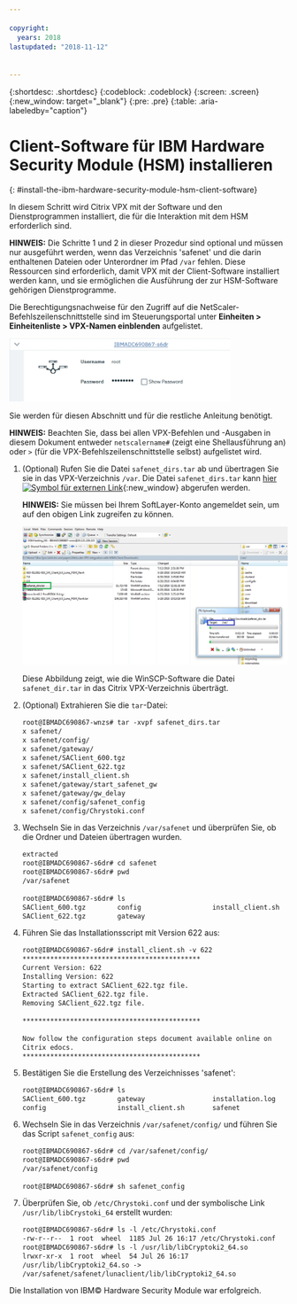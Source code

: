 ```yaml
---

copyright:
  years: 2018
lastupdated: "2018-11-12"


---
```


{:shortdesc: .shortdesc}
{:codeblock: .codeblock}
{:screen: .screen}
{:new_window: target="_blank"}
{:pre: .pre}
{:table: .aria-labeledby="caption"}

# Client-Software für IBM Hardware Security Module (HSM) installieren
{: #install-the-ibm-hardware-security-module-hsm-client-software}

In diesem Schritt wird Citrix VPX mit der Software und den Dienstprogrammen installiert, die für die Interaktion mit dem HSM erforderlich sind.

**HINWEIS:** Die Schritte 1 und 2 in dieser Prozedur sind optional und müssen nur ausgeführt werden, wenn das Verzeichnis 'safenet' und die darin enthaltenen Dateien oder Unterordner im Pfad `/var` fehlen. Diese Ressourcen sind erforderlich, damit VPX mit der Client-Software installiert werden kann, und sie ermöglichen die Ausführung der zur HSM-Software gehörigen Dienstprogramme.

Die Berechtigungsnachweise für den Zugriff auf die NetScaler-Befehlszeilenschnittstelle sind im Steuerungsportal unter **Einheiten > Einheitenliste > VPX-Namen einblenden** aufgelistet.

<img src="images/3-VPX-Credentials.png" alt="Zeichnung" style="width: 400px;"/>

Sie werden für diesen Abschnitt und für die restliche Anleitung benötigt.

**HINWEIS:** Beachten Sie, dass bei allen VPX-Befehlen und -Ausgaben in diesem Dokument entweder `netscalername#` (zeigt eine Shellausführung an) oder `>` (für die VPX-Befehlszeilenschnittstelle selbst) aufgelistet wird.

1.	(Optional) Rufen Sie die Datei `safenet_dirs.tar` ab und übertragen Sie sie in das VPX-Verzeichnis `/var`. Die Datei `safenet_dirs.tar` kann [hier ![Symbol für externen Link](../../icons/launch-glyph.svg "Symbol für externen Link")](http://downloads.service.softlayer.com/citrix/netscaler/Safenet-HSM/){:new_window} abgerufen werden.

	**HINWEIS:** Sie müssen bei Ihrem SoftLayer-Konto angemeldet sein, um auf den obigen Link zugreifen zu können.

	<img src="images/4-transfer-safenet_dirs.png" alt="Zeichnung" style="width: 600px;"/>

	Diese Abbildung zeigt, wie die WinSCP-Software die Datei `safenet_dir.tar` in das Citrix VPX-Verzeichnis überträgt.

2.	(Optional) Extrahieren Sie die `tar`-Datei:

	```
	root@IBMADC690867-wnzs# tar -xvpf safenet_dirs.tar
	x safenet/
	x safenet/config/
	x safenet/gateway/
	x safenet/SAClient_600.tgz
	x safenet/SAClient_622.tgz
	x safenet/install_client.sh
	x safenet/gateway/start_safenet_gw
	x safenet/gateway/gw_delay
	x safenet/config/safenet_config
	x safenet/config/Chrystoki.conf
	```

3.	Wechseln Sie in das Verzeichnis `/var/safenet` und überprüfen Sie, ob die Ordner und Dateien übertragen wurden.

	```
	extracted
	root@IBMADC690867-s6dr# cd safenet
	root@IBMADC690867-s6dr# pwd
	/var/safenet

	root@IBMADC690867-s6dr# ls
	SAClient_600.tgz        config                  install_client.sh
	SAClient_622.tgz        gateway
	```

4.	Führen Sie das Installationsscript mit Version 622 aus:

	```
	root@IBMADC690867-s6dr# install_client.sh -v 622
	*********************************************
	Current Version: 622
	Installing Version: 622
	Starting to extract SAClient_622.tgz file.
	Extracted SAClient_622.tgz file.
	Removing SAClient_622.tgz file.

	*********************************************

	Now follow the configuration steps document available online on Citrix edocs.
	*********************************************
	```

5.	Bestätigen Sie die Erstellung des Verzeichnisses 'safenet':

	```
	root@IBMADC690867-s6dr# ls
	SAClient_600.tgz        gateway                 installation.log
	config                  install_client.sh       safenet
	```

6.	Wechseln Sie in das Verzeichnis `/var/safenet/config/` und führen Sie das Script `safenet_config` aus:

	```
	root@IBMADC690867-s6dr# cd /var/safenet/config/
	root@IBMADC690867-s6dr# pwd               
	/var/safenet/config

	root@IBMADC690867-s6dr# sh safenet_config
	```

7.	Überprüfen Sie, ob `/etc/Chrystoki.conf` und der symbolische Link `/usr/lib/libCrystoki_64` erstellt wurden:

	```
	root@IBMADC690867-s6dr# ls -l /etc/Chrystoki.conf
	-rw-r--r--  1 root  wheel  1185 Jul 26 16:17 /etc/Chrystoki.conf
	root@IBMADC690867-s6dr# ls -l /usr/lib/libCryptoki2_64.so
	lrwxr-xr-x  1 root  wheel  54 Jul 26 16:17 /usr/lib/libCryptoki2_64.so ->
	/var/safenet/safenet/lunaclient/lib/libCryptoki2_64.so
	```

Die Installation von IBM© Hardware Security Module war erfolgreich.
